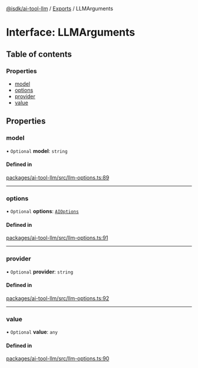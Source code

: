 [@isdk/ai-tool-llm](../README.md) / [Exports](../modules.md) / LLMArguments

# Interface: LLMArguments

## Table of contents

### Properties

- [model](LLMArguments.md#model)
- [options](LLMArguments.md#options)
- [provider](LLMArguments.md#provider)
- [value](LLMArguments.md#value)

## Properties

### model

• `Optional` **model**: `string`

#### Defined in

[packages/ai-tool-llm/src/llm-options.ts:89](https://github.com/isdk/ai-tool-llm.js/blob/b3f77e7db57d6b30c2a90b64effe92d0651a2e37/src/llm-options.ts#L89)

___

### options

• `Optional` **options**: [`AIOptions`](AIOptions.md)

#### Defined in

[packages/ai-tool-llm/src/llm-options.ts:91](https://github.com/isdk/ai-tool-llm.js/blob/b3f77e7db57d6b30c2a90b64effe92d0651a2e37/src/llm-options.ts#L91)

___

### provider

• `Optional` **provider**: `string`

#### Defined in

[packages/ai-tool-llm/src/llm-options.ts:92](https://github.com/isdk/ai-tool-llm.js/blob/b3f77e7db57d6b30c2a90b64effe92d0651a2e37/src/llm-options.ts#L92)

___

### value

• `Optional` **value**: `any`

#### Defined in

[packages/ai-tool-llm/src/llm-options.ts:90](https://github.com/isdk/ai-tool-llm.js/blob/b3f77e7db57d6b30c2a90b64effe92d0651a2e37/src/llm-options.ts#L90)

